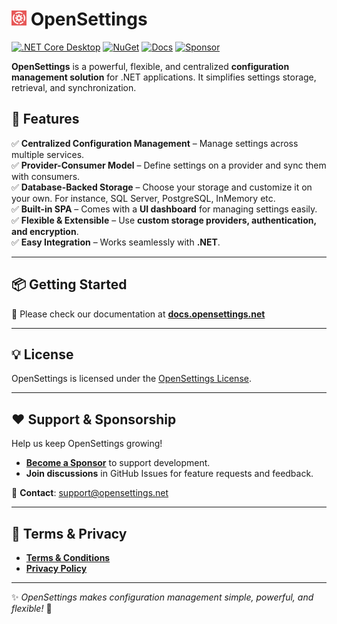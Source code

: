 # <img src="logo/open-settings-logo.png" alt="Header" width="24"/> OpenSettings
[![.NET Core Desktop](https://github.com/OpenSettings/open-settings/actions/workflows/dotnet.yml/badge.svg?branch=master)](https://github.com/OpenSettings/open-settings/actions/workflows/dotnet.yml)
[![NuGet](https://img.shields.io/nuget/v/OpenSettings.svg?color=1ecf18)](https://nuget.org/packages/OpenSettings)
[![Docs](https://img.shields.io/badge/docs-online-blue)](https://docs.opensettings.net)
[![Sponsor](https://img.shields.io/badge/sponsor-GitHub%20Sponsors-brightgreen)](https://github.com/sponsors/ogulcanturan)

**OpenSettings** is a powerful, flexible, and centralized **configuration management solution** for .NET applications. It simplifies settings storage, retrieval, and synchronization.  

## 🚀 Features  

✅ **Centralized Configuration Management** – Manage settings across multiple services.  
✅ **Provider-Consumer Model** – Define settings on a provider and sync them with consumers.  
✅ **Database-Backed Storage** – Choose your storage and customize it on your own. For instance, SQL Server, PostgreSQL, InMemory etc.  
✅ **Built-in SPA** – Comes with a **UI dashboard** for managing settings easily.  
✅ **Flexible & Extensible** – Use **custom storage providers, authentication, and encryption**.  
✅ **Easy Integration** – Works seamlessly with **.NET**.  

---

## 📦 Getting Started

📖 Please check our documentation at **[docs.opensettings.net](https://docs.opensettings.net)**  

---

## 💡 License  

OpenSettings is licensed under the [OpenSettings License](https://opensettings.net/license).

---

## ❤️ Support & Sponsorship  

Help us keep OpenSettings growing!  

- **[Become a Sponsor](https://opensettings.net/become-a-sponsor)** to support development.  
- **Join discussions** in GitHub Issues for feature requests and feedback.  

📧 **Contact**: [support@opensettings.net](mailto:support@opensettings.net)  

---

## 📜 Terms & Privacy  

- **[Terms & Conditions](https://opensettings.net/terms-and-conditions)**  
- **[Privacy Policy](https://opensettings.net/privacy-policy)**  

---

✨ *OpenSettings makes configuration management simple, powerful, and flexible!* 🚀
